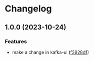 # Changelog

## 1.0.0 (2023-10-24)


### Features

* make a change in kafka-ui ([f3928d1](https://github.com/utilitywarehouse/kafka-manifests/commit/f3928d107223fc2bbc0671166cfb4abf4288040b))
